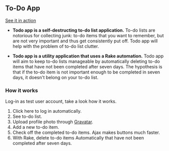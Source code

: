 ## To-Do App

[See it in action](http://todo-app-ghbooth12.herokuapp.com)

* **Todo app is a self-destructing to-do list application.**
To-do lists are notorious for collecting junk: to-do items that you want to remember, but are not very important and thus get consistently put off. Todo app will help with the problem of to-do list clutter.

* **Todo app is a utility application that uses a Rake automation.**
Todo app will aim to keep to-do lists manageable by automatically deleting to-do items that have not been completed after seven days. The hypothesis is that if the to-do item is not important enough to be completed in seven days, it doesn't belong on your to-do list.

### How it works
Log-in as test user account, take a look how it works.

1. Click here to log in automatically.
2. See to-do list.
3. Upload profile photo through [Gravatar](https://en.gravatar.com).
4. Add a new to-do item.
5. Check off the completed to-do items. Ajax makes buttons much faster.
6. With Rake, delete to-do items Automatically that have not been completed after seven days.